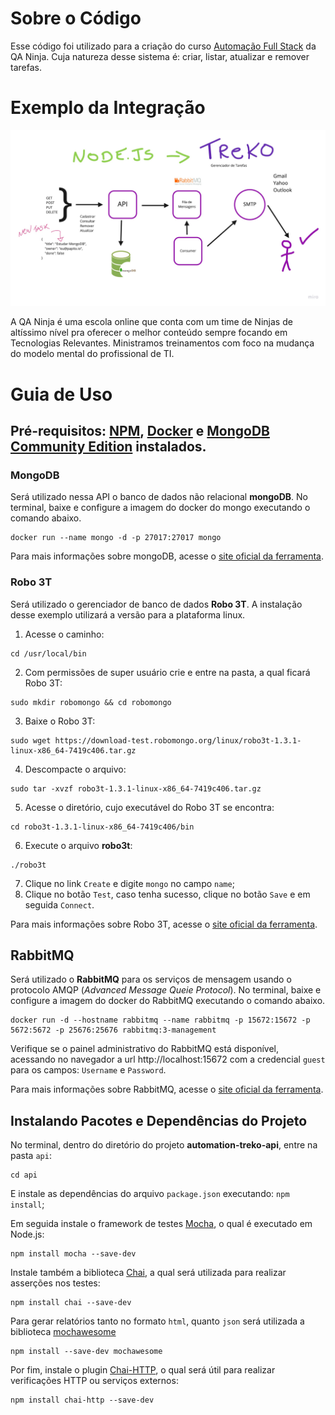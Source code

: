 
# Sobre o Código

Esse código foi utilizado para a criação do curso [Automação Full Stack](http://qaninja.io) da QA Ninja. Cuja natureza desse sistema é: criar, listar, atualizar e remover tarefas.

# Exemplo da Integração

![Alt text](docs/Treko.jpg?raw=true "Exemplo")

A QA Ninja é uma escola online que conta com um time de Ninjas de altíssimo nível pra oferecer o melhor conteúdo sempre focando em Tecnologias Relevantes. Ministramos treinamentos com foco na mudança do modelo mental do profissional de TI.

# Guia de Uso

## Pré-requisitos: [NPM](https://nodejs.org/en/download/package-manager), [Docker](https://docs.docker.com/engine/install) e [MongoDB Community Edition](https://docs.mongodb.com/manual/installation/#mongodb-community-edition-installation-tutorials) instalados.

### MongoDB

Será utilizado nessa API o banco de dados não relacional **mongoDB**. No terminal, baixe e configure a imagem do docker do mongo executando o comando abaixo.
```
docker run --name mongo -d -p 27017:27017 mongo
```
Para mais informações sobre mongoDB, acesse o [site oficial da ferramenta](https://www.mongodb.com).

### Robo 3T

Será utilizado o gerenciador de banco de dados **Robo 3T**. A instalação desse exemplo utilizará a versão para a plataforma linux.

1. Acesse o caminho:
```
cd /usr/local/bin
```
2. Com permissões de super usuário crie e entre na pasta, a qual ficará Robo 3T:
```
sudo mkdir robomongo && cd robomongo
```
3. Baixe o Robo 3T:
```
sudo wget https://download-test.robomongo.org/linux/robo3t-1.3.1-linux-x86_64-7419c406.tar.gz
```
4. Descompacte o arquivo:
```
sudo tar -xvzf robo3t-1.3.1-linux-x86_64-7419c406.tar.gz 
```
5. Acesse o diretório, cujo executável do Robo 3T se encontra:
```
cd robo3t-1.3.1-linux-x86_64-7419c406/bin
```
6. Execute o arquivo **robo3t**:
```
./robo3t
```
7. Clique no link `Create` e digite `mongo` no campo `name`;
8. Clique no botão `Test`, caso tenha sucesso, clique no botão `Save` e em seguida `Connect`.

Para mais informações sobre Robo 3T, acesse o [site oficial da ferramenta](https://robomongo.org).

## RabbitMQ

Será utilizado o **RabbitMQ** para os serviços de mensagem usando o protocolo AMQP (_Advanced Message Queie Protocol_). No terminal, baixe e configure a imagem do docker do RabbitMQ executando o comando abaixo.
```
docker run -d --hostname rabbitmq --name rabbitmq -p 15672:15672 -p 5672:5672 -p 25676:25676 rabbitmq:3-management
```
Verifique se o painel administrativo do RabbitMQ está disponível, acessando no navegador a url http://localhost:15672 com a credencial `guest` para os campos: `Username` e `Password`.

Para mais informações sobre RabbitMQ, acesse o [site oficial da ferramenta](https://www.rabbitmq.com).

## Instalando Pacotes e Dependências do Projeto

No terminal, dentro do diretório do projeto **automation-treko-api**, entre na pasta `api`:
```
cd api
```
E instale as dependências do arquivo `package.json` executando: `npm install`;

Em seguida instale o framework de testes [Mocha](https://mochajs.org), o qual é executado em Node.js:
```
npm install mocha --save-dev
```
Instale também a biblioteca [Chai](https://www.chaijs.com), a qual será utilizada para realizar asserções nos testes:
```
npm install chai --save-dev
```
Para gerar relatórios tanto no formato `html`, quanto `json` será utilizada a biblioteca [mochawesome](https://www.npmjs.com/package/mochawesome)
```
npm install --save-dev mochawesome
```

Por fim, instale o plugin [Chai-HTTP](https://www.chaijs.com/plugins/chai-http), o qual será útil para realizar verificações HTTP ou serviços externos:
```
npm install chai-http --save-dev
```
